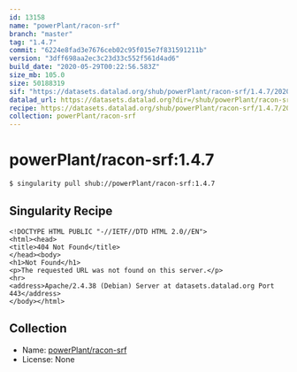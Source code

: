 ```yaml
---
id: 13158
name: "powerPlant/racon-srf"
branch: "master"
tag: "1.4.7"
commit: "6224e8fad3e7676ceb02c95f015e7f831591211b"
version: "3dff698aa2ec3c23d33c552f561d4ad6"
build_date: "2020-05-29T00:22:56.583Z"
size_mb: 105.0
size: 50188319
sif: "https://datasets.datalad.org/shub/powerPlant/racon-srf/1.4.7/2020-05-29-6224e8fa-3dff698a/3dff698aa2ec3c23d33c552f561d4ad6.sif"
datalad_url: https://datasets.datalad.org?dir=/shub/powerPlant/racon-srf/1.4.7/2020-05-29-6224e8fa-3dff698a/
recipe: https://datasets.datalad.org/shub/powerPlant/racon-srf/1.4.7/2020-05-29-6224e8fa-3dff698a/Singularity
collection: powerPlant/racon-srf
---
```


# powerPlant/racon-srf:1.4.7

```bash
$ singularity pull shub://powerPlant/racon-srf:1.4.7
```

## Singularity Recipe

```singularity
<!DOCTYPE HTML PUBLIC "-//IETF//DTD HTML 2.0//EN">
<html><head>
<title>404 Not Found</title>
</head><body>
<h1>Not Found</h1>
<p>The requested URL was not found on this server.</p>
<hr>
<address>Apache/2.4.38 (Debian) Server at datasets.datalad.org Port 443</address>
</body></html>
```

## Collection

 - Name: [powerPlant/racon-srf](https://github.com/powerPlant/racon-srf)
 - License: None

